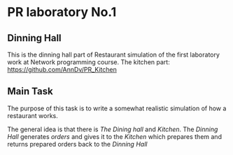 # PR laboratory No.1
## Dinning Hall

This is the dinning hall part of Restaurant simulation of the first laboratory work at Network programming course.
The kitchen part: https://github.com/AnnDv/PR_Kitchen
## Main Task

The purpose of this task is to write a somewhat realistic simulation of how a restaurant works.
    
The general idea is that there is *The Dining hall* and *Kitchen*.
The *Dinning Hall* generates *orders* and gives it to the *Kitchen* which prepares them and returns prepared orders back to the *Dinning Hall*
